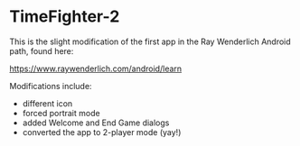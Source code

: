 # TimeFighter-2

This is the slight modification of the first app in the Ray Wenderlich Android path, found here:

https://www.raywenderlich.com/android/learn

Modifications include:
- different icon
- forced portrait mode
- added Welcome and End Game dialogs
- converted the app to 2-player mode (yay!)
